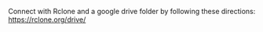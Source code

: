 Connect with Rclone and a google drive folder by following these directions: https://rclone.org/drive/
